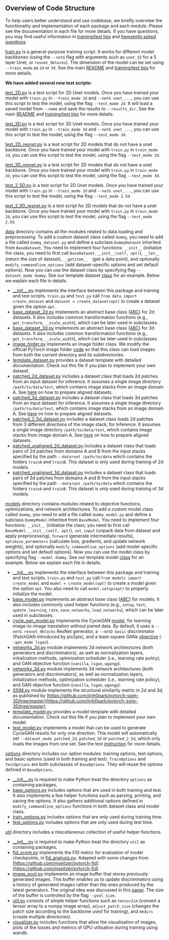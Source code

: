 ## Overview of Code Structure
To help users better understand and use codebase, we briefly overview the functionality and implementation of each package and each module. Please see the documentation in each file for more details. If you have questions, you may find useful information in [training/test tips](tips.md) and [frequently asked questions](qa.md).

[train.py](../train.py) is a general-purpose training script. It works for different model backbones (using the `--netG` flag with arguments such as `unet_32` for a 5 layer Unet, or `resnet_9blocks`). The dimension of the model can be set using `--train_mode` as `2d` or `3d`. See the main [README](.../README.md) and [training/test  tips](tips.md) for more details.

**We have added several new test scripts:**

[test_2D.py](../test_2D.py) is a test script for 2D Unet models. Once you have trained your model with `train.py` in `--train_mode 2d` and `--netG unet_...`, you can use this script to test the model, using the flag `--test_mode 2d`. It will load a saved model from `--name` and save the results to `--results_dir`. See the main [README](.../README.md) and [training/test tips](tips.md) for more details.

[test_3D.py](../test_3D.py) is a test script for 3D Unet models. Once you have trained your model with `train.py` in `--train_mode 3d` and `--netG unet_...`, you can use this script to test the model, using the flag `--test_mode 3d`.

[test_2D_resnet.py](../test_2D_resnet.py) is a test script for 2D models that do not have a unet backbone. Once you have trained your model with `train.py` in `train_mode 2d`, you can use this script to test the model, using the flag `--test_mode 2d`.

[test_3D_resnet.py](../test_3D_resnet.py) is a test script for 2D models that do not have a unet backbone. Once you have trained your model with `train.py` in `train_mode 3d`, you can use this script to test the model, using the flag `--test_mode 3d`.

[test_2_5D.py](../test_2_5D.py) is a test script for 2D Unet models. Once you have trained your model with `train.py` in `--train_mode 2d` and `--netG unet_...`, you can use this script to test the model, using the flag `--test_mode 2.5d`.

[test_2_5D_resnet.py](../test_2_5D_resnet.py) is a test script for 2D models that do not have a unet backbone. Once you have trained your model with `train.py` in `train_mode 2d`, you can use this script to test the model, using the flag `--test_mode 2.5d`.



[data](../data) directory contains all the modules related to data loading and preprocessing. To add a custom dataset class called `dummy`, you need to add a file called `dummy_dataset.py` and define a subclass `DummyDataset` inherited from `BaseDataset`. You need to implement four functions: `__init__` (initialize the class, you need to first call `BaseDataset.__init__(self, opt)`), `__len__` (return the size of dataset), `__getitem__`　(get a data point), and optionally `modify_commandline_options` (add dataset-specific options and set default options). Now you can use the dataset class by specifying flag `--dataset_mode dummy`. See our template dataset [class](../data/template_dataset.py) for an example.   Below we explain each file in details.

* [\_\_init\_\_.py](../data/__init__.py) implements the interface between this package and training and test scripts. `train.py` and `test.py` call `from data import create_dataset` and `dataset = create_dataset(opt)` to create a dataset given the option `opt`.
* [base_dataset_2d.py](../data/base_dataset_2d.py) implements an abstract base class ([ABC](https://docs.python.org/3/library/abc.html)) for 2d datasets. It also includes common transformation functions (e.g., `get_transform`, `__scale_width`), which can be later used in subclasses.
* [base_dataset_3d.py](../data/base_dataset_3d.py) implements an abstract base class ([ABC](https://docs.python.org/3/library/abc.html)) for 3d datasets. It also includes common transformation functions (e.g., `get_transform`, `__scale_width`), which can be later used in subclasses.
* [image_folder.py](../data/image_folder.py) implements an image folder class. We modify the official PyTorch image folder [code](https://github.com/pytorch/vision/blob/master/torchvision/datasets/folder.py) so that this class can load images from both the current directory and its subdirectories.
* [template_dataset.py](../data/template_dataset.py) provides a dataset template with detailed documentation. Check out this file if you plan to implement your own dataset.
* [patched_2d_dataset.py](../data/patched_2d_dataset.py) includes a dataset class that loads 2d patches from an input dataset for inference. It assumes a single image directory `/path/to/data/test`, which contains image stacks from an image domain A. See [here](https://github.com/junyanz/pytorch-CycleGAN-and-pix2pix/blob/master/docs/tips.md#prepare-your-own-datasets-for-pix2pix) on how to prepare aligned datasets.
* [patched_3d_dataset.py](../data/patched_3d_dataset.py) includes a dataset class that loads 3d patches from an input dataset for inference. It assumes a single image directory `/path/to/data/test`, which contains image stacks from an image domain A. See [here](https://github.com/junyanz/pytorch-CycleGAN-and-pix2pix/blob/master/docs/tips.md#prepare-your-own-datasets-for-pix2pix) on how to prepare aligned datasets.
* [patched_2_5d_dataset.py](../data/patched_2_5d_dataset.py) includes a dataset class loads 2d patches from 3 different directions of the image stack, for inference. It assumes a single image directory `/path/to/data/test`, which contains image stacks from image domain A. See [here](https://github.com/junyanz/pytorch-CycleGAN-and-pix2pix/blob/master/docs/tips.md#prepare-your-own-datasets-for-pix2pix) on how to prepare aligned datasets.
* [patched_unaligned_2d_dataset.py](../data/patched_unaligned_2d_dataset.py) includes a dataset class that loads pairs of 2d patches from domains A and B from the input stacks specified by the path `--dataroot /path/to/data` which contains the folders `trainA` and `trainB`. This dataset is only used during training of 2d models.
* [patched_unaligned_3d_dataset.py](../data/patched_unaligned_3d_dataset.py) includes a dataset class that loads pairs of 3d patches from domains A and B from the input stacks specified by the path `--dataroot /path/to/data` which contains the folders `trainA` and `trainB`. This dataset is only used during training of 3d models.

[models](../models) directory contains modules related to objective functions, optimizations, and network architectures. To add a custom model class called `dummy`, you need to add a file called `dummy_model.py` and define a subclass `DummyModel` inherited from `BaseModel`. You need to implement four functions: `__init__` (initialize the class; you need to first call `BaseModel.__init__(self, opt)`), `set_input` (unpack data from dataset and apply preprocessing), `forward` (generate intermediate results), `optimize_parameters` (calculate loss, gradients, and update network weights), and optionally `modify_commandline_options` (add model-specific options and set default options). Now you can use the model class by specifying flag `--model dummy`. See our template model [class](../models/template_model.py) for an example.  Below we explain each file in details.

* [\_\_init\_\_.py](../models/__init__.py)  implements the interface between this package and training and test scripts.  `train.py` and `test.py` call `from models import create_model` and `model = create_model(opt)` to create a model given the option `opt`. You also need to call `model.setup(opt)` to properly initialize the model.
* [base_model.py](../models/base_model.py) implements an abstract base class ([ABC](https://docs.python.org/3/library/abc.html)) for models. It also includes commonly used helper functions (e.g., `setup`, `test`, `update_learning_rate`, `save_networks`, `load_networks`), which can be later used in subclasses.
* [cycle_gan_model.py](../models/cycle_gan_model.py) implements the CycleGAN [model](https://junyanz.github.io/CycleGAN/), for learning image-to-image translation without paired data. By default, it uses a `--netG resnet_9blocks` ResNet generator, a `--netD basic` discriminator (PatchGAN  introduced by pix2pix), and a least-square GANs [objective](https://arxiv.org/abs/1611.04076) (`--gan_mode lsgan`).
* [networks_2d.py](../models/networks_2d.py) module implements 2d network architectures (both generators and discriminators), as well as normalization layers, initialization methods, optimization scheduler (i.e., learning rate policy), and GAN objective function (`vanilla`, `lsgan`, `wgangp`).
* [networks_3d.py](../models/networks_3d.py) module implements 3d network architectures (both generators and discriminators), as well as normalization layers, initialization methods, optimization scheduler (i.e., learning rate policy), and GAN objective function (`vanilla`, `lsgan`, `wgangp`).
* [SSIM.py](../models/SSIM.py) module implements the structural similarity metric in 2d and 3d, as published by [https://github.com/jinh0park/pytorch-ssim-3D/tree/master](https://github.com/jinh0park/pytorch-ssim-3D/tree/master)
* [template_model.py](../models/template_model.py) provides a model template with detailed documentation. Check out this file if you plan to implement your own model.
* [test_model.py](../models/test_model.py) implements a model that can be used to generate CycleGAN results for only one direction. This model will automatically set `--dataset_mode patched_2d`, `patched_3d` or `patched_2_5d`, which only loads the images from one set. See the test [instruction](https://github.com/junyanz/pytorch-CycleGAN-and-pix2pix#apply-a-pre-trained-model-cyclegan) for more details.


[options](../options) directory includes our option modules: training options, test options, and basic options (used in both training and test). `TrainOptions` and `TestOptions` are both subclasses of `BaseOptions`. They will reuse the options defined in `BaseOptions`.
* [\_\_init\_\_.py](../options/__init__.py)  is required to make Python treat the directory `options` as containing packages,
* [base_options.py](../options/base_options.py) includes options that are used in both training and test. It also implements a few helper functions such as parsing, printing, and saving the options. It also gathers additional options defined in `modify_commandline_options` functions in both dataset class and model class.
* [train_options.py](../options/train_options.py) includes options that are only used during training time.
* [test_options.py](../options/test_options.py) includes options that are only used during test time.


[util](../util) directory includes a miscellaneous collection of useful helper functions.
* [\_\_init\_\_.py](../util/__init__.py) is required to make Python treat the directory `util` as containing packages,
* [fid_score.py](../util/fid_score.py) implements the FID metric for evaluation of model checkpoints, in [fid_analysis.py](../fid_analysis.py). Adapted with some changes from [https://github.com/mseitzer/pytorch-fid](https://github.com/mseitzer/pytorch-fid)
* [image_pool.py](../util/image_pool.py) implements an image buffer that stores previously generated images. This buffer enables us to update discriminators using a history of generated images rather than the ones produced by the latest generators. The original idea was discussed in this [paper](http://openaccess.thecvf.com/content_cvpr_2017/papers/Shrivastava_Learning_From_Simulated_CVPR_2017_paper.pdf). The size of the buffer is controlled by the flag `--pool_size`.
* [util.py](../util/util.py) consists of simple helper functions such as `tensor2im` (convert a tensor array to a numpy image array), `adjust_patch_size` (changes the patch size according to the backbone used for training), and `mkdirs` (create multiple directories).
* [visualizer.py](../util/visualizer.py) includes functions that allow the visualisation of images, plots of the losses and metrics of GPU utilisation during training using wandb.